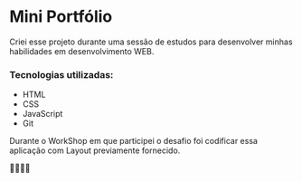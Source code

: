 # Mini Portfólio

Criei esse projeto durante uma sessão de estudos para desenvolver minhas habilidades em desenvolvimento WEB.

### Tecnologias utilizadas:
- HTML
- CSS
- JavaScript
- Git

Durante o WorkShop em que participei o desafio foi codificar essa aplicação com Layout previamente fornecido.

🐱‍👤🐱‍👤
